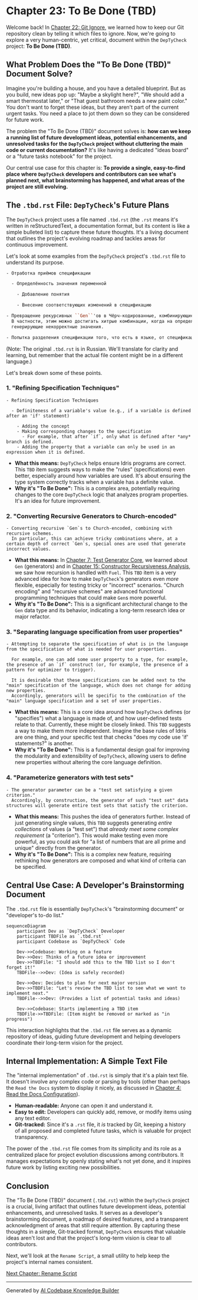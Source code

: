 # Chapter 23: To Be Done (TBD)

Welcome back! In [Chapter 22: Git Ignore](22_git_ignore_.md), we learned how to keep our Git repository clean by telling it which files to ignore. Now, we're going to explore a very human-centric, yet critical, document within the `DepTyCheck` project: **To Be Done (TBD)**.

## What Problem Does the "To Be Done (TBD)" Document Solve?

Imagine you're building a house, and you have a detailed blueprint. But as you build, new ideas pop up: "Maybe a skylight here?", "We should add a smart thermostat later," or "That guest bathroom needs a new paint color." You don't want to forget these ideas, but they aren't part of the current urgent tasks. You need a place to jot them down so they can be considered for future work.

The problem the "To Be Done (TBD)" document solves is: **how can we keep a running list of future development ideas, potential enhancements, and unresolved tasks for the `DepTyCheck` project without cluttering the main code or current documentation?** It's like having a dedicated "ideas board" or a "future tasks notebook" for the project.

Our central use case for this chapter is: **To provide a single, easy-to-find place where `DepTyCheck` developers and contributors can see what's planned next, what brainstorming has happened, and what areas of the project are still evolving.**

## The `.tbd.rst` File: `DepTyCheck`'s Future Plans

The `DepTyCheck` project uses a file named `.tbd.rst` (the `.rst` means it's written in reStructuredText, a documentation format, but its content is like a simple bulleted list) to capture these future thoughts. It's a living document that outlines the project's evolving roadmap and tackles areas for continuous improvement.

Let's look at some examples from the `DepTyCheck` project's `.tbd.rst` file to understand its purpose.

```rst
- Отработка приёмов спецификации

  - Определённость значения переменной

    - Добавление понятия

    - Внесение соответствующих изменений в спецификацию

- Превращение рекурсивных ``Gen``'ов в Чёрч-кодированные, комбинирующиеся рекурсивными схемами.
  В частности, этим можно достигать хитрые комбинации, когда на определённой глубине корректных ``Gen``'ов используются специальные,
  генерирующие некорректные значения.

- Попытка разделения спецификации того, что есть в языке, от спецификации того, что нужно для пользовательских свойств.
```

(Note: The original `.tbd.rst` is in Russian. We'll translate for clarity and learning, but remember that the actual file content might be in a different language.)

Let's break down some of these points.

### 1. "Refining Specification Techniques"

```
- Refining Specification Techniques

  - Definiteness of a variable's value (e.g., if a variable is defined after an 'if' statement)

    - Adding the concept
    - Making corresponding changes to the specification
      - For example, that after `if`, only what is defined after *any* branch is defined.
    - Adding the property that a variable can only be used in an expression when it is defined.
```
*   **What this means:** `DepTyCheck` helps ensure Idris programs are correct. This `TBD` item suggests ways to make the "rules" (specifications) even better, especially around how variables are used. It's about ensuring the type system correctly tracks when a variable has a definite value.
*   **Why it's "To Be Done":** This is a complex area, potentially requiring changes to the core `DepTyCheck` logic that analyzes program properties. It's an idea for future improvement.

### 2. "Converting Recursive Generators to Church-encoded"

```
- Converting recursive `Gen`s to Church-encoded, combining with recursive schemes.
  In particular, this can achieve tricky combinations where, at a certain depth of correct `Gen`s, special ones are used that generate incorrect values.
```
*   **What this means:** In [Chapter 7: Test Generator Core](07_test_generator_core_.md), we learned about `Gen` (generators) and in [Chapter 15: Constructor Recursiveness Analysis](15_constructor_recursiveness_analysis_.md), we saw how recursion is handled with `Fuel`. This `TBD` item is a very advanced idea for how to make `DepTyCheck`'s generators even *more* flexible, especially for testing tricky or "incorrect" scenarios. "Church encoding" and "recursive schemes" are advanced functional programming techniques that could make `Gen`s more powerful.
*   **Why it's "To Be Done":** This is a significant architectural change to the `Gen` data type and its behavior, indicating a long-term research idea or major refactor.

### 3. "Separating language specification from user properties"

```
- Attempting to separate the specification of what is in the language from the specification of what is needed for user properties.

  For example, one can add some user property to a type, for example, the presence of an `if` construct (or, for example, the presence of a pattern for optimizer to trigger).

  It is desirable that these specifications can be added next to the "main" specification of the language, which does not change for adding new properties.
  Accordingly, generators will be specific to the combination of the "main" language specification and a set of user properties.
```
*   **What this means:** This is a core idea around how `DepTyCheck` defines (or "specifies") what a language is made of, and how user-defined tests relate to that. Currently, these might be closely linked. This `TBD` suggests a way to make them more independent. Imagine the base rules of Idris are one thing, and your specific test that checks "does my code use 'if' statements?" is another.
*   **Why it's "To Be Done":** This is a fundamental design goal for improving the modularity and extensibility of `DepTyCheck`, allowing users to define new properties without altering the core language definition.

### 4. "Parameterize generators with test sets"

```
- The generator parameter can be a "test set satisfying a given criterion."
  Accordingly, by construction, the generator of such "test set" data structures will generate entire test sets that satisfy the criterion.
```
*   **What this means:** This pushes the idea of generators further. Instead of just generating single values, this `TBD` suggests generating *entire collections* of values (a "test set") that *already meet some complex requirement* (a "criterion"). This would make testing even more powerful, as you could ask for "a list of numbers that are all prime and unique" directly from the generator.
*   **Why it's "To Be Done":** This is a complex new feature, requiring rethinking how generators are composed and what kind of criteria can be specified.

## Central Use Case: A Developer's Brainstorming Document

The `.tbd.rst` file is essentially `DepTyCheck`'s "brainstorming document" or "developer's to-do list."

```mermaid
sequenceDiagram
    participant Dev as `DepTyCheck` Developer
    participant TBDFile as `.tbd.rst`
    participant Codebase as `DepTyCheck` Code

    Dev->>Codebase: Working on a feature
    Dev->>Dev: Thinks of a future idea or improvement
    Dev->>TBDFile: "I should add this to the TBD list so I don't forget it!"
    TBDFile-->>Dev: (Idea is safely recorded)

    Dev->>Dev: Decides to plan for next major version
    Dev->>TBDFile: "Let's review the TBD list to see what we want to implement next."
    TBDFile-->>Dev: (Provides a list of potential tasks and ideas)

    Dev->>Codebase: Starts implementing a TBD item
    TBDFile->>TBDFile: (Item might be removed or marked as "in progress")
```

This interaction highlights that the `.tbd.rst` file serves as a dynamic repository of ideas, guiding future development and helping developers coordinate their long-term vision for the project.

## Internal Implementation: A Simple Text File

The "internal implementation" of `.tbd.rst` is simply that it's a plain text file. It doesn't involve any complex code or parsing by tools (other than perhaps the `Read the Docs` system to display it nicely, as discussed in [Chapter 4: Read the Docs Configuration](04_read_the_docs_configuration_.md)).

*   **Human-readable:** Anyone can open it and understand it.
*   **Easy to edit:** Developers can quickly add, remove, or modify items using any text editor.
*   **Git-tracked:** Since it's a `.rst` file, it *is* tracked by Git, keeping a history of all proposed and completed future tasks, which is valuable for project transparency.

The power of the `.tbd.rst` file comes from its simplicity and its role as a centralized place for project evolution discussions among contributors. It manages expectations by openly stating what's not yet done, and it inspires future work by listing exciting new possibilities.

## Conclusion

The "To Be Done (TBD)" document (`.tbd.rst`) within the `DepTyCheck` project is a crucial, living artifact that outlines future development ideas, potential enhancements, and unresolved tasks. It serves as a developer's brainstorming document, a roadmap of desired features, and a transparent acknowledgment of areas that still require attention. By capturing these thoughts in a simple, Git-tracked format, `DepTyCheck` ensures that valuable ideas aren't lost and that the project's long-term vision is clear to all contributors.

Next, we'll look at the `Rename Script`, a small utility to help keep the project's internal names consistent.

[Next Chapter: Rename Script](24_rename_script_.md)

---

Generated by [AI Codebase Knowledge Builder](https://github.com/The-Pocket/Tutorial-Codebase-Knowledge)
